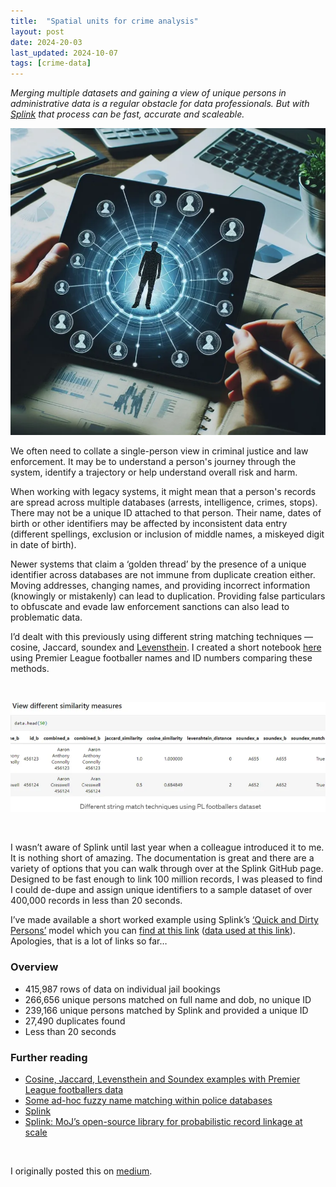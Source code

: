 ```yaml
---
title:  "Spatial units for crime analysis"
layout: post
date: 2024-20-03
last_updated: 2024-10-07
tags: [crime-data]
---
```

_Merging multiple datasets and gaining a view of unique persons in administrative data is a regular obstacle for data professionals. But with <a href="https://moj-analytical-services.github.io/splink/index.html" target="_blank">Splink</a> that process can be fast, accurate and scaleable._

![AI image Person Link Network](/assets/images/2024-03-20-ai-image.png)

We often need to collate a single-person view in criminal justice and law enforcement. It may be to understand a person's journey through the system, identify a trajectory or help understand overall risk and harm.

When working with legacy systems, it might mean that a person's records are spread across multiple databases (arrests, intelligence, crimes, stops). There may not be a unique ID attached to that person. Their name, dates of birth or other identifiers may be affected by inconsistent data entry (different spellings, exclusion or inclusion of middle names, a miskeyed digit in date of birth).

Newer systems that claim a ‘golden thread’ by the presence of a unique identifier across databases are not immune from duplicate creation either. Moving addresses, changing names, and providing incorrect information (knowingly or mistakenly) can lead to duplication. Providing false particulars to obfuscate and evade law enforcement sanctions can also lead to problematic data.

I’d dealt with this previously using different string matching techniques — cosine, Jaccard, soundex and <a href="https://andrewpwheeler.com/2015/07/01/some-ad-hoc-fuzzy-name-matching-within-police-databases/" target="_blank">Levensthein</a>. I created a short notebook <a href="https://github.com/routineactivity/adhoc_notebooks/blob/main/splink/String_Distance_Methods.ipynb" target="_blank">here</a> using Premier League footballer names and ID numbers comparing these methods.

<br>

![Different string matching techniques](/assets/images/2024-03-20-notebook-football.png)

<br>

I wasn’t aware of Splink until last year when a colleague introduced it to me. It is nothing short of amazing. The documentation is great and there are a variety of options that you can walk through over at the Splink GitHub page. Designed to be fast enough to link 100 million records, I was pleased to find I could de-dupe and assign unique identifiers to a sample dataset of over 400,000 records in less than 20 seconds.

I’ve made available a short worked example using Splink’s <a href="https://moj-analytical-services.github.io/splink/demos/examples/duckdb/quick_and_dirty_persons.html" target="_blank">‘Quick and Dirty Persons’</a> model which you can <a href="https://github.com/routineactivity/adhoc_notebooks/blob/main/splink/Splink%20Quick%20%26%20Dirty.ipynb" target="_blank">find at this link</a> (<a href="https://github.com/routineactivity/adhoc_notebooks/blob/main/splink/data_md_jb_v2.zip" target="_blank">data used at this link</a>). Apologies, that is a lot of links so far…

### Overview

* 415,987 rows of data on individual jail bookings
* 266,656 unique persons matched on full name and dob, no unique ID
* 239,166 unique persons matched by Splink and provided a unique ID
* 27,490 duplicates found
* Less than 20 seconds

### Further reading

* <a href="https://github.com/routineactivity/adhoc_notebooks/blob/main/splink/String_Distance_Methods.ipynb" target="_blank">Cosine, Jaccard, Levensthein and Soundex examples with Premier League footballers data</a>
* <a href="https://andrewpwheeler.com/2015/07/01/some-ad-hoc-fuzzy-name-matching-within-police-databases/" target="_blank">Some ad-hoc fuzzy name matching within police databases</a>
* <a href="https://moj-analytical-services.github.io/splink/index.html" target="_blank">Splink</a>
* <a href="https://www.gov.uk/government/publications/joined-up-data-in-government-the-future-of-data-linking-methods/splink-mojs-open-source-library-for-probabilistic-record-linkage-at-scale" target="_blank">Splink: MoJ’s open-source library for probabilistic record linkage at scale</a>

<br>

I originally posted this on [medium](https://medium.com/@routineactivity85/record-linkage-and-de-duplication-c1baa0607031).
